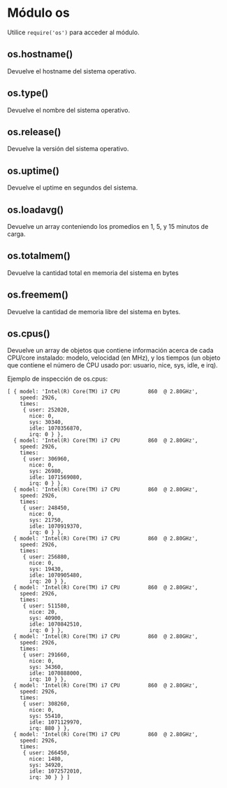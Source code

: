 # Módulo os

Utilice `require('os')` para acceder al módulo.

## os.hostname()

Devuelve el hostname del sistema operativo.

## os.type()

Devuelve el nombre del sistema operativo.

## os.release()

Devuelve la versión del sistema operativo.

## os.uptime()

Devuelve el uptime en segundos del sistema.

## os.loadavg()

Devuelve un array conteniendo los promedios en 1, 5, y 15 minutos de carga.

## os.totalmem()

Devuelve la cantidad total en memoria del sistema en bytes

## os.freemem()

Devuelve la cantidad de memoria libre del sistema en bytes.

## os.cpus()

Devuelve un array de objetos que contiene información acerca de cada CPU/core instalado: modelo, velocidad (en MHz), y los tiempos (un objeto que contiene el número de CPU usado por: usuario, nice, sys, idle, e irq).

Ejemplo de inspección de os.cpus:

    [ { model: 'Intel(R) Core(TM) i7 CPU         860  @ 2.80GHz',
        speed: 2926,
        times:
         { user: 252020,
           nice: 0,
           sys: 30340,
           idle: 1070356870,
           irq: 0 } },
      { model: 'Intel(R) Core(TM) i7 CPU         860  @ 2.80GHz',
        speed: 2926,
        times:
         { user: 306960,
           nice: 0,
           sys: 26980,
           idle: 1071569080,
           irq: 0 } },
      { model: 'Intel(R) Core(TM) i7 CPU         860  @ 2.80GHz',
        speed: 2926,
        times:
         { user: 248450,
           nice: 0,
           sys: 21750,
           idle: 1070919370,
           irq: 0 } },
      { model: 'Intel(R) Core(TM) i7 CPU         860  @ 2.80GHz',
        speed: 2926,
        times:
         { user: 256880,
           nice: 0,
           sys: 19430,
           idle: 1070905480,
           irq: 20 } },
      { model: 'Intel(R) Core(TM) i7 CPU         860  @ 2.80GHz',
        speed: 2926,
        times:
         { user: 511580,
           nice: 20,
           sys: 40900,
           idle: 1070842510,
           irq: 0 } },
      { model: 'Intel(R) Core(TM) i7 CPU         860  @ 2.80GHz',
        speed: 2926,
        times:
         { user: 291660,
           nice: 0,
           sys: 34360,
           idle: 1070888000,
           irq: 10 } },
      { model: 'Intel(R) Core(TM) i7 CPU         860  @ 2.80GHz',
        speed: 2926,
        times:
         { user: 308260,
           nice: 0,
           sys: 55410,
           idle: 1071129970,
           irq: 880 } },
      { model: 'Intel(R) Core(TM) i7 CPU         860  @ 2.80GHz',
        speed: 2926,
        times:
         { user: 266450,
           nice: 1480,
           sys: 34920,
           idle: 1072572010,
           irq: 30 } } ]
